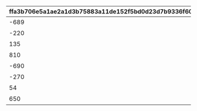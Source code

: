 |ffa3b706e5a1ae2a1d3b75883a11de152f5bd0d23d7b9336f60c70ae8476d5f8|e7236127d92a8008980582e37d74183b0f679e5eea568ff6bab5f3133e47758e|be5735cbbc5f922369ae6f3a047a0ef28240b84e0760e71cf29d230b5d2320d0|e3257c9deeaabc72fcc51e08d29b38f1a772467cf8682bce623bb2b61b2fb4b0|57adaf5494d1f5ff12bf1684cc177c127494d8dc915c800fa87d46212c7be861|6ad39566ba01dad709430263883aa6f1c68cdf9ede4851c220f32e4220bc3ddb|2b4714ee65604a3ec81a5cef5196a6000d80a393d07c744b2ef4d3f7515748e3|56cd70e6e0cbce50b6b7d36eff74f978613c8eed13ce5d4d762778813496b830|751b82fc53f3d047565fd14cd0ae32aacf6ecae71c6900d153e7e17c5ec9ccc4|93ef6631a8391b7b494d4df49f5597a6b8eedb35e7520c6f718bb7ee13a0f503|4b188d3e5755b241fe22b100d42be886738e96e1ce3acbe86239781dc1b73cc5|a1f7d5821d95aebb2d4101203a74c1848f6366567eec5db32e271e925fa80c45|0e1f0ab4946326c89d283a047de772124ba8c8d2f8b4fbea74eb57ecd2a5f1c5|d513a737fa4a1fa3323ccb44a935a3873acf42f7fdebc52b5bee62d2e5eacdef|b15890593ccd6eaf66f632d01a74ee24291284ff393acc7a1ed829edf54aa423|ff7ef90e257e58fc9c8f08be26c4d874b17ffd4c62d741d296dc67e7e6b6b101|6448bf277b14934fd1a3368f7c618c584976f210dce225101e2d70af14aa8497|4c71781f2c35a378cd03a2b0d66369ed586c647e5df9aa339394e3e6fe5fe5ea|b873e61d23d6afb90252b366a874934176274af7abd1dcaeea1b88b6b105f0a1|70e3642fa0eceaa46be665d02b20121063e3989d6c7bb06289c046d9fc11c018|
| --- | --- | --- | --- | --- | --- | --- | --- | --- | --- | --- | --- | --- | --- | --- | --- | --- | --- | --- | --- |
|-689|5012601|3.先生と生徒|2.双子||10012104|0|10012|間違った組み合わせはどれでしょう|3|5012600|1001201||4.父と娘|910012|謎解き1|武器や髪形など身体的特徴に注目してみよう。|0|103|1.姉妹|
|-220|5012603|3.ワードブック|2.ブックカバー||10012108|0|10012|探し物はなんでしょう|4|5012602|1001202||4.スコアブック|910012|謎解き2|キャラの名前に注目してみよう。|0|74|1.ブックストア|
|135|5012605|3.トワイライトキャラバンの皆が談笑している|2.夏のリゾートでバーベキュー||10012110|0|10012|主人公が映っているのはどれでしょう|3|5012604|1001203||4.クリスティーナと対峙しているのは・・・|910012|謎解き3|主人公の性格がよく表れている一枚。|0|-84|1.ミミとキョウカが誰かを見て驚いている|
|810|5012607|3.レイ|2.ミフユ||10012115|0|10012|暗号を解読して人物を推理しよう|4|5012606|1001204||4.シズル|910012|謎解き4|バラバラになったものは整理してみよう。|0|58|1.ルカ|
|-690|5012601|3.先生と生徒|2.双子||20012104|0|20012|間違った組み合わせはどれでしょう|3|5012600|2001201||4.父と娘|910012|謎解き1|武器や髪形など身体的特徴に注目してみよう。|0|103|1.姉妹|
|-270|5012603|3.ワードブック|2.ブックカバー||20012108|0|20012|探し物はなんでしょう|4|5012602|2001202||4.スコアブック|910012|謎解き2|キャラの名前に注目してみよう。|0|74|1.ブックストア|
|54|5012605|3.トワイライトキャラバンの皆が談笑している|2.夏のリゾートでバーベキュー||20012110|0|20012|主人公が映っているのはどれでしょう|3|5012604|2001203||4.クリスティーナと対峙しているのは・・・|910012|謎解き3|主人公の性格がよく表れている一枚。|0|-84|1.ミミとキョウカが誰かを見て驚いている|
|650|5012607|3.レイ|2.ミフユ||20012115|0|20012|暗号を解読して人物を推理しよう|4|5012606|2001204||4.シズル|910012|謎解き4|バラバラになったものは整理してみよう。|0|58|1.ルカ|